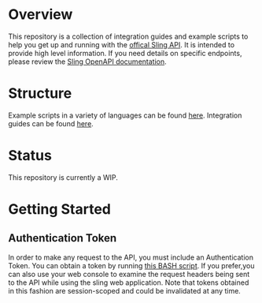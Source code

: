 # Overview

This repository is a collection of integration guides and example scripts to help
you get up and running with the [offical Sling API](https://api.getsling.com/). It
is intended to provide high level information. If you need details on specific
endpoints, please review the [Sling OpenAPI documentation](https://api.getsling.com/).

# Structure

Example scripts in a variety of languages can be found [here](./examples/).
Integration guides can be found [here](./docs/).

# Status

This repository is currently a WIP.

# Getting Started

## Authentication Token

In order to make any request to the API, you must include an Authentication Token.
You can obtain a token by running [this BASH script](./examples/bash/login). If you prefer,you can also use
your web console to examine the request headers being sent to the API while using
the sling web application. Note that tokens obtained in this fashion are session-scoped
and could be invalidated at any time.
